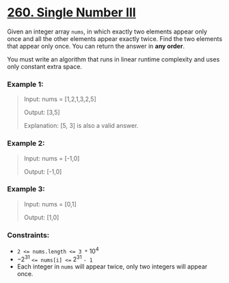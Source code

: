 # [260. Single Number III](https://leetcode.com/problems/single-number-iii/description/)

Given an integer array `nums`, in which exactly two elements appear only once and all the other elements appear exactly twice. Find the two elements that appear only once. You can return the answer in **any order**.

You must write an algorithm that runs in linear runtime complexity and uses only constant extra space.

 
### Example 1:
> Input: nums = [1,2,1,3,2,5]
>
> Output: [3,5]
>
> Explanation:  [5, 3] is also a valid answer.


### Example 2:
> Input: nums = [-1,0]
>
> Output: [-1,0]


### Example 3:
> Input: nums = [0,1]
>
> Output: [1,0]
 

### Constraints:
- `2 <= nums.length <= 3 *` $10^4$
- $-2^{31}$ `<= nums[i] <=` $2^{31}$ `- 1`
- Each integer in `nums` will appear twice, only two integers will appear once.